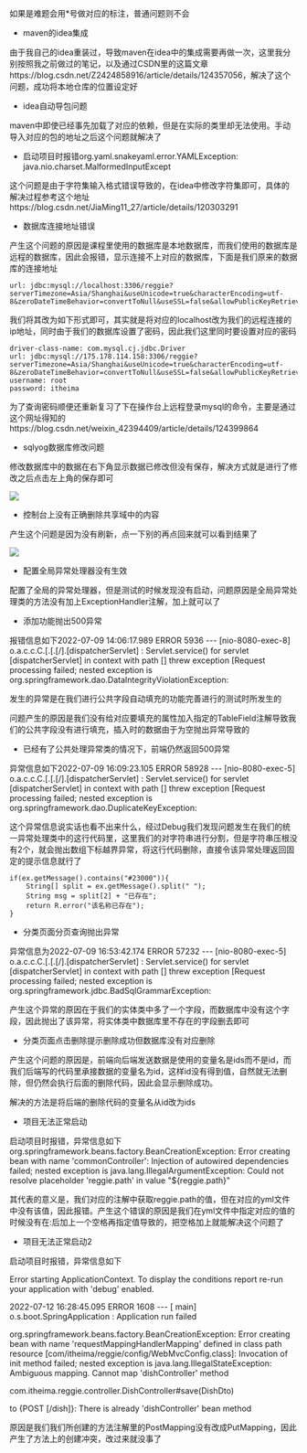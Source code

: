 如果是难题会用*号做对应的标注，普通问题则不会

- maven的idea集成

由于我自己的idea重装过，导致maven在idea中的集成需要再做一次，这里我分别按照我之前做过的笔记，以及通过CSDN里的这篇文章https://blog.csdn.net/Z2424858916/article/details/124357056，解决了这个问题，成功将本地仓库的位置设定好

- idea自动导包问题

maven中即使已经事先加载了对应的依赖，但是在实际的类里却无法使用。手动导入对应的包的地址之后这个问题就解决了

- 启动项目时报错org.yaml.snakeyaml.error.YAMLException: java.nio.charset.MalformedInputExcept

这个问题是由于字符集输入格式错误导致的，在idea中修改字符集即可，具体的解决过程参考这个地址https://blog.csdn.net/JiaMing11_27/article/details/120303291

- 数据库连接地址错误

产生这个问题的原因是课程里使用的数据库是本地数据库，而我们使用的数据库是远程的数据库，因此会报错，显示连接不上对应的数据库，下面是我们原来的数据库的连接地址

```
url: jdbc:mysql://localhost:3306/reggie?serverTimezone=Asia/Shanghai&useUnicode=true&characterEncoding=utf-8&zeroDateTimeBehavior=convertToNull&useSSL=false&allowPublicKeyRetrieval=true
```

我们将其改为如下形式即可，其实就是将对应的localhost改为我们的远程连接的ip地址，同时由于我们的数据库设置了密码，因此我们这里同时要设置对应的密码

```
driver-class-name: com.mysql.cj.jdbc.Driver
url: jdbc:mysql://175.178.114.158:3306/reggie?serverTimezone=Asia/Shanghai&useUnicode=true&characterEncoding=utf-8&zeroDateTimeBehavior=convertToNull&useSSL=false&allowPublicKeyRetrieval=true
username: root
password: itheima
```

为了查询密码顺便还重新复习了下在操作台上远程登录mysql的命令，主要是通过这个网址得知的https://blog.csdn.net/weixin_42394409/article/details/124399864

- sqlyog数据库修改问题

修改数据库中的数据在右下角显示数据已修改但没有保存，解决方式就是进行了修改之后点击左上角的保存即可

![](D:/Rolin的学习笔记/youdaonote-pull/youdaonote/youdaonote-images/WEBRESOURCE16e10b07adc443bb7ebc64b439a264a4.png)

- 控制台上没有正确删除共享域中的内容

产生这个问题是因为没有刷新，点一下别的再点回来就可以看到结果了

![](D:/Rolin的学习笔记/youdaonote-pull/youdaonote/youdaonote-images/WEBRESOURCE336a8424bf481e572e9981743fe7e40a.png)

- 配置全局异常处理器没有生效

配置了全局的异常处理器，但是测试的时候发现没有启动，问题原因是全局异常处理类的方法没有加上ExceptionHandler注解，加上就可以了

- 添加功能抛出500异常

报错信息如下2022-07-09 14:06:17.989 ERROR 5936 --- [nio-8080-exec-8] o.a.c.c.C.[.[.[/].[dispatcherServlet]    : Servlet.service() for servlet [dispatcherServlet] in context with path [] threw exception [Request processing failed; nested exception is org.springframework.dao.DataIntegrityViolationException:

发生的异常是在我们进行公共字段自动填充的功能完善进行的测试时所发生的

问题产生的原因是我们没有给对应要填充的属性加入指定的TableField注解导致我们的公共字段没有进行填充，插入时的数据由于为空抛出异常导致的

- 已经有了公共处理异常类的情况下，前端仍然返回500异常

异常信息如下2022-07-09 16:09:23.105 ERROR 58928 --- [nio-8080-exec-5] o.a.c.c.C.[.[.[/].[dispatcherServlet]    : Servlet.service() for servlet [dispatcherServlet] in context with path [] threw exception [Request processing failed; nested exception is org.springframework.dao.DuplicateKeyException:

这个异常信息说实话也看不出来什么，经过Debug我们发现问题发生在我们的统一异常处理类中的这行代码里，这里我们的对字符串进行分割，但是字符串压根没有2个，就会抛出数组下标越界异常，将这行代码删除，直接令该异常处理返回固定的提示信息就行了

```
if(ex.getMessage().contains("#23000")){
    String[] split = ex.getMessage().split(" ");
    String msg = split[2] + "已存在";
    return R.error("该名称已存在");
}
```

- 分类页面分页查询抛出异常

异常信息为2022-07-09 16:53:42.174 ERROR 57232 --- [nio-8080-exec-5] o.a.c.c.C.[.[.[/].[dispatcherServlet]    : Servlet.service() for servlet [dispatcherServlet] in context with path [] threw exception [Request processing failed; nested exception is org.springframework.jdbc.BadSqlGrammarException:

产生这个异常的原因在于我们的实体类中多了一个字段，而数据库中没有这个字段，因此抛出了该异常，将实体类中数据库里不存在的字段删去即可

- 分类页面点击删除提示删除成功但数据库没有对应删除

产生这个问题的原因是，前端向后端发送数据是使用的变量名是ids而不是id，而我们后端写的代码里承接数据的变量名为id，这样id没有得到值，自然就无法删除，但仍然会执行后面的删除代码，因此会显示删除成功。

解决的方法是将后端的删除代码的变量名从id改为ids

- 项目无法正常启动

启动项目时报错，异常信息如下org.springframework.beans.factory.BeanCreationException: Error creating bean with name 'commonController': Injection of autowired dependencies failed; nested exception is java.lang.IllegalArgumentException: Could not resolve placeholder 'reggie.path' in value "${reggie.path}"

其代表的意义是，我们对应的注解中获取reggie.path的值，但在对应的yml文件中没有该值，因此报错。产生这个错误的原因是我们在yml文件中指定对应的值的时候没有在:后加上一个空格再指定值导致的，把空格加上就能解决这个问题了

- 项目无法正常启动2

启动项目时报错，异常信息如下

Error starting ApplicationContext. To display the conditions report re-run your application with 'debug' enabled.

2022-07-12 16:28:45.095 ERROR 1608 --- [           main] o.s.boot.SpringApplication               : Application run failed

org.springframework.beans.factory.BeanCreationException: Error creating bean with name 'requestMappingHandlerMapping' defined in class path resource [com/itheima/reggie/config/WebMvcConfig.class]: Invocation of init method failed; nested exception is java.lang.IllegalStateException: Ambiguous mapping. Cannot map 'dishController' method

com.itheima.reggie.controller.DishController#save(DishDto)

to {POST [/dish]}: There is already 'dishController' bean method

原因是我们我们所创建的方法注解里的PostMapping没有改成PutMapping，因此产生了方法上的创建冲突，改过来就没事了

